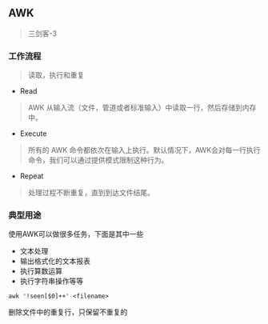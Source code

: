 ## AWK
> 三剑客-3

### 工作流程
> 读取，执行和重复
* Read
> AWK 从输入流（文件，管道或者标准输入）中读取一行，然后存储到内存中。
* Execute
> 所有的 AWK 命令都依次在输入上执行。默认情况下，AWK会对每一行执行命令，我们可以通过提供模式限制这种行为。
* Repeat
> 处理过程不断重复，直到到达文件结尾。
### 典型用途
使用AWK可以做很多任务，下面是其中一些
* 文本处理
* 输出格式化的文本报表
* 执行算数运算
* 执行字符串操作等等
```
awk '!seen[$0]++' <filename>
```
删除文件中的重复行，只保留不重复的
